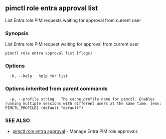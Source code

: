 ## pimctl role entra approval list

List Entra role PIM requests waiting for approval from current user

### Synopsis

List Entra role PIM request waiting for approval from current user

```
pimctl role entra approval list [flags]
```

### Options

```
  -h, --help   help for list
```

### Options inherited from parent commands

```
  -p, --profile string   The cache profile name for pimctl. Enables running multiple sessions with different users at the same time. [env: PIMCTL_PROFILE] (default "default")
```

### SEE ALSO

* [pimctl role entra approval](pimctl_role_entra_approval.md)	 - Manage Entra PIM role approvals

